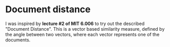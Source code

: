 # Document distance
I was inspired by **lecture #2 of MIT 6.006** to try out the described "Document Distance".
This is a vector based similarity measure, defined by the angle between two vectors, where each vector represents one of the documents.
